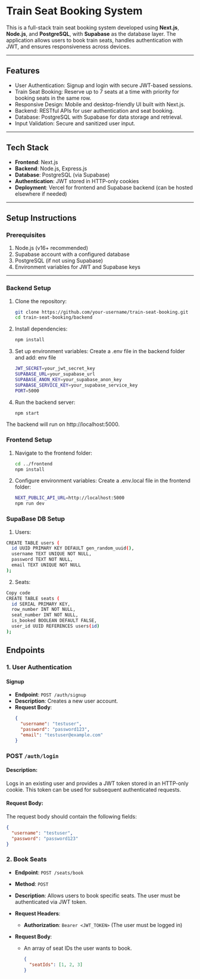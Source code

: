 # Train Seat Booking System

This is a full-stack train seat booking system developed using **Next.js**, **Node.js**, and **PostgreSQL**, with **Supabase** as the database layer. The application allows users to book train seats, handles authentication with JWT, and ensures responsiveness across devices.

---

## Features

- User Authentication: Signup and login with secure JWT-based sessions.
- Train Seat Booking: Reserve up to 7 seats at a time with priority for booking seats in the same row.
- Responsive Design: Mobile and desktop-friendly UI built with Next.js.
- Backend: RESTful APIs for user authentication and seat booking.
- Database: PostgreSQL with Supabase for data storage and retrieval.
- Input Validation: Secure and sanitized user input.

---

## Tech Stack

- **Frontend**: Next.js
- **Backend**: Node.js, Express.js
- **Database**: PostgreSQL (via Supabase)
- **Authentication**: JWT stored in HTTP-only cookies
- **Deployment**: Vercel for frontend and Supabase backend (can be hosted elsewhere if needed)

---

## Setup Instructions

### Prerequisites

1. Node.js (v16+ recommended)
2. Supabase account with a configured database
3. PostgreSQL (if not using Supabase)
4. Environment variables for JWT and Supabase keys

---

### Backend Setup

1. Clone the repository:
   ```bash
   git clone https://github.com/your-username/train-seat-booking.git
   cd train-seat-booking/backend
2. Install dependencies:
    ```bash
    npm install
3. Set up environment variables: Create a .env file in the backend folder and add:
    env file
    ```bash
    JWT_SECRET=your_jwt_secret_key
    SUPABASE_URL=your_supabase_url
    SUPABASE_ANON_KEY=your_supabase_anon_key
    SUPABASE_SERVICE_KEY=your_supabase_service_key
    PORT=5000
4. Run the backend server:
    ```bash
    npm start

The backend will run on http://localhost:5000.

### Frontend Setup
1. Navigate to the frontend folder:
    ```bash
    cd ../frontend
    npm install

2. Configure environment variables: Create a .env.local file in the frontend folder:
    ```bash
    NEXT_PUBLIC_API_URL=http://localhost:5000
    npm run dev

### SupaBase DB Setup

1. Users:
```bash
CREATE TABLE users (
  id UUID PRIMARY KEY DEFAULT gen_random_uuid(),
  username TEXT UNIQUE NOT NULL,
  password TEXT NOT NULL,
  email TEXT UNIQUE NOT NULL
);
```
2. Seats:
```bash
Copy code
CREATE TABLE seats (
  id SERIAL PRIMARY KEY,
  row_number INT NOT NULL,
  seat_number INT NOT NULL,
  is_booked BOOLEAN DEFAULT FALSE,
  user_id UUID REFERENCES users(id)
);
```

## Endpoints

### 1. User Authentication

#### Signup
- **Endpoint**: `POST /auth/signup`
- **Description**: Creates a new user account.
- **Request Body**:
  ```json
  {
    "username": "testuser",
    "password": "password123",
    "email": "testuser@example.com"
  }

### **POST** `/auth/login`

#### Description:
Logs in an existing user and provides a JWT token stored in an HTTP-only cookie. This token can be used for subsequent authenticated requests.

#### Request Body:
The request body should contain the following fields:

```json
{
  "username": "testuser",
  "password": "password123"
}   
```

### 2. Book Seats

- **Endpoint**: `POST /seats/book`
- **Method**: `POST`
- **Description**: Allows users to book specific seats. The user must be authenticated via JWT token.

- **Request Headers**:
  - **Authorization**: `Bearer <JWT_TOKEN>` (The user must be logged in)
  
- **Request Body**:
  - An array of seat IDs the user wants to book.

    ```json
    {
      "seatIds": [1, 2, 3]
    }
    ```
